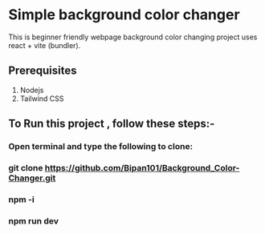 # Simple background color changer
This is beginner friendly webpage background color changing project uses react + vite (bundler).

## Prerequisites

1) Nodejs
2) Tailwind CSS

## To Run this project , follow these steps:-

### Open terminal and type the following to clone:

### git clone https://github.com/Bipan101/Background_Color-Changer.git
### npm -i
### npm run dev
